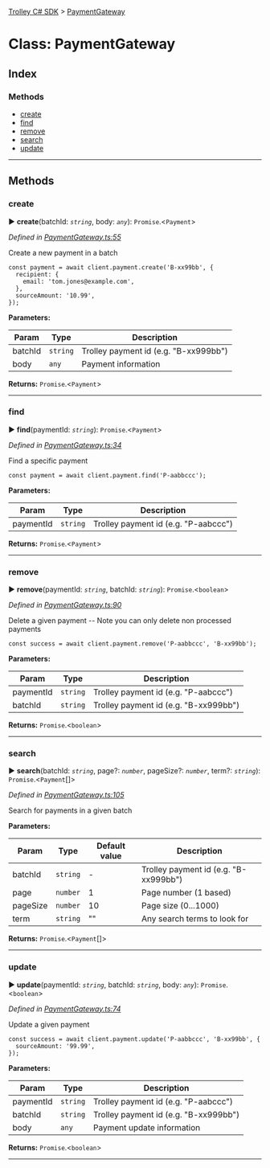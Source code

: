 [Trolley C# SDK](../README.md) > [PaymentGateway](../classes/paymentgateway.md)



# Class: PaymentGateway

## Index

### Methods

* [create](paymentgateway.md#create)
* [find](paymentgateway.md#find)
* [remove](paymentgateway.md#remove)
* [search](paymentgateway.md#search)
* [update](paymentgateway.md#update)



---
## Methods
<a id="create"></a>

###  create

► **create**(batchId: *`string`*, body: *`any`*): `Promise`.<`Payment`>



*Defined in [PaymentGateway.ts:55](https://github.com/Trolley/dotnet-sdk/tree/master/trolley/Trolley_Gateway.cs#L55)*



Create a new payment in a batch

    const payment = await client.payment.create('B-xx99bb', {
      recipient: {
        email: 'tom.jones@example.com',
      },
      sourceAmount: '10.99',
    });


**Parameters:**

| Param | Type | Description |
| ------ | ------ | ------ |
| batchId | `string`   |  Trolley payment id (e.g. "B-xx999bb") |
| body | `any`   |  Payment information |





**Returns:** `Promise`.<`Payment`>





___

<a id="find"></a>

###  find

► **find**(paymentId: *`string`*): `Promise`.<`Payment`>



*Defined in [PaymentGateway.ts:34](https://github.com/Trolley/dotnet-sdk/tree/master/trolley/Trolley_Gateway.cs#L34)*



Find a specific payment

    const payment = await client.payment.find('P-aabbccc');


**Parameters:**

| Param | Type | Description |
| ------ | ------ | ------ |
| paymentId | `string`   |  Trolley payment id (e.g. "P-aabccc") |





**Returns:** `Promise`.<`Payment`>





___

<a id="remove"></a>

###  remove

► **remove**(paymentId: *`string`*, batchId: *`string`*): `Promise`.<`boolean`>



*Defined in [PaymentGateway.ts:90](https://github.com/Trolley/dotnet-sdk/tree/master/trolley/Trolley_Gateway.cs#L90)*



Delete a given payment -- Note you can only delete non processed payments

    const success = await client.payment.remove('P-aabbccc', 'B-xx99bb');


**Parameters:**

| Param | Type | Description |
| ------ | ------ | ------ |
| paymentId | `string`   |  Trolley payment id (e.g. "P-aabccc") |
| batchId | `string`   |  Trolley payment id (e.g. "B-xx999bb") |





**Returns:** `Promise`.<`boolean`>





___

<a id="search"></a>

###  search

► **search**(batchId: *`string`*, page?: *`number`*, pageSize?: *`number`*, term?: *`string`*): `Promise`.<`Payment`[]>



*Defined in [PaymentGateway.ts:105](https://github.com/Trolley/dotnet-sdk/tree/master/trolley/Trolley_Gateway.cs#L105)*



Search for payments in a given batch


**Parameters:**

| Param | Type | Default value | Description |
| ------ | ------ | ------ | ------ |
| batchId | `string`  | - |   Trolley payment id (e.g. "B-xx999bb") |
| page | `number`  | 1 |   Page number (1 based) |
| pageSize | `number`  | 10 |   Page size (0...1000) |
| term | `string`  | &quot;&quot; |   Any search terms to look for |





**Returns:** `Promise`.<`Payment`[]>





___

<a id="update"></a>

###  update

► **update**(paymentId: *`string`*, batchId: *`string`*, body: *`any`*): `Promise`.<`boolean`>



*Defined in [PaymentGateway.ts:74](https://github.com/Trolley/dotnet-sdk/tree/master/trolley/Trolley_Gateway.cs#L74)*



Update a given payment

    const success = await client.payment.update('P-aabbccc', 'B-xx99bb', {
      sourceAmount: '99.99',
    });


**Parameters:**

| Param | Type | Description |
| ------ | ------ | ------ |
| paymentId | `string`   |  Trolley payment id (e.g. "P-aabccc") |
| batchId | `string`   |  Trolley payment id (e.g. "B-xx999bb") |
| body | `any`   |  Payment update information |





**Returns:** `Promise`.<`boolean`>





___


